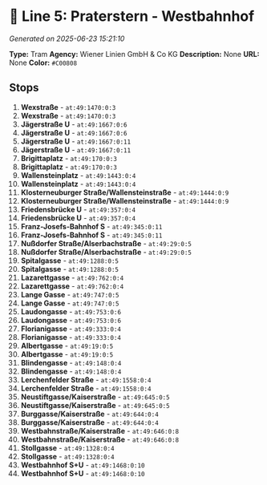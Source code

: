 # 🚊 Line 5: Praterstern - Westbahnhof

*Generated on 2025-06-23 15:21:10*

**Type:** Tram
**Agency:** Wiener Linien GmbH & Co KG
**Description:** None
**URL:** None
**Color:** `#C00808`

## Stops

1. **Wexstraße** - `at:49:1470:0:3`
2. **Wexstraße** - `at:49:1470:0:3`
3. **Jägerstraße U** - `at:49:1667:0:6`
4. **Jägerstraße U** - `at:49:1667:0:6`
5. **Jägerstraße U** - `at:49:1667:0:11`
6. **Jägerstraße U** - `at:49:1667:0:11`
7. **Brigittaplatz** - `at:49:170:0:3`
8. **Brigittaplatz** - `at:49:170:0:3`
9. **Wallensteinplatz** - `at:49:1443:0:4`
10. **Wallensteinplatz** - `at:49:1443:0:4`
11. **Klosterneuburger Straße/Wallensteinstraße** - `at:49:1444:0:9`
12. **Klosterneuburger Straße/Wallensteinstraße** - `at:49:1444:0:9`
13. **Friedensbrücke U** - `at:49:357:0:4`
14. **Friedensbrücke U** - `at:49:357:0:4`
15. **Franz-Josefs-Bahnhof S** - `at:49:345:0:11`
16. **Franz-Josefs-Bahnhof S** - `at:49:345:0:11`
17. **Nußdorfer Straße/Alserbachstraße** - `at:49:29:0:5`
18. **Nußdorfer Straße/Alserbachstraße** - `at:49:29:0:5`
19. **Spitalgasse** - `at:49:1288:0:5`
20. **Spitalgasse** - `at:49:1288:0:5`
21. **Lazarettgasse** - `at:49:762:0:4`
22. **Lazarettgasse** - `at:49:762:0:4`
23. **Lange Gasse** - `at:49:747:0:5`
24. **Lange Gasse** - `at:49:747:0:5`
25. **Laudongasse** - `at:49:753:0:6`
26. **Laudongasse** - `at:49:753:0:6`
27. **Florianigasse** - `at:49:333:0:4`
28. **Florianigasse** - `at:49:333:0:4`
29. **Albertgasse** - `at:49:19:0:5`
30. **Albertgasse** - `at:49:19:0:5`
31. **Blindengasse** - `at:49:148:0:4`
32. **Blindengasse** - `at:49:148:0:4`
33. **Lerchenfelder Straße** - `at:49:1558:0:4`
34. **Lerchenfelder Straße** - `at:49:1558:0:4`
35. **Neustiftgasse/Kaiserstraße** - `at:49:645:0:5`
36. **Neustiftgasse/Kaiserstraße** - `at:49:645:0:5`
37. **Burggasse/Kaiserstraße** - `at:49:644:0:4`
38. **Burggasse/Kaiserstraße** - `at:49:644:0:4`
39. **Westbahnstraße/Kaiserstraße** - `at:49:646:0:8`
40. **Westbahnstraße/Kaiserstraße** - `at:49:646:0:8`
41. **Stollgasse** - `at:49:1328:0:4`
42. **Stollgasse** - `at:49:1328:0:4`
43. **Westbahnhof S+U** - `at:49:1468:0:10`
44. **Westbahnhof S+U** - `at:49:1468:0:10`